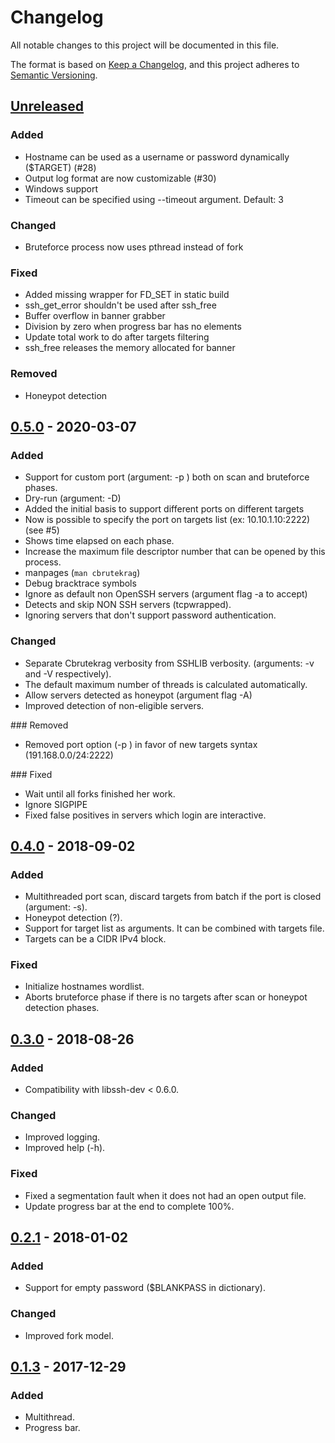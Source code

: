 # Changelog
All notable changes to this project will be documented in this file.

The format is based on [Keep a Changelog](https://keepachangelog.com/en/1.0.0/),
and this project adheres to [Semantic Versioning](https://semver.org/spec/v2.0.0.html).

## [Unreleased]

### Added

- Hostname can be used as a username or password dynamically ($TARGET) (#28)
- Output log format are now customizable (#30)
- Windows support
- Timeout can be specified using --timeout <seconds> argument. Default: 3

### Changed

- Bruteforce process now uses pthread instead of fork

### Fixed

- Added missing wrapper for FD_SET in static build
- ssh_get_error shouldn't be used after ssh_free
- Buffer overflow in banner grabber
- Division by zero when progress bar has no elements
- Update total work to do after targets filtering
- ssh_free releases the memory allocated for banner

### Removed

- Honeypot detection

## [0.5.0] - 2020-03-07
### Added
- Support for custom port (argument: -p <PORT>) both on scan and bruteforce phases.
- Dry-run (argument: -D)
- Added the initial basis to support different ports on different targets
- Now is possible to specify the port on targets list (ex: 10.10.1.10:2222) (see #5)
- Shows time elapsed on each phase.
- Increase the maximum file descriptor number that can be opened by this process.
- manpages (`man cbrutekrag`)
- Debug bracktrace symbols
- Ignore as default non OpenSSH servers (argument flag -a to accept)
- Detects and skip NON SSH servers (tcpwrapped).
- Ignoring servers that don't support password authentication.

### Changed
- Separate Cbrutekrag verbosity from SSHLIB verbosity. (arguments: -v and -V respectively).
- The default maximum number of threads is calculated automatically.
- Allow servers detected as honeypot (argument flag -A)
- Improved detection of non-eligible servers.

### Removed
- Removed port option (-p <port>) in favor of new targets syntax (191.168.0.0/24:2222)

### Fixed
- Wait until all forks finished her work.
- Ignore SIGPIPE
- Fixed false positives in servers which login are interactive.

## [0.4.0] - 2018-09-02
### Added
- Multithreaded port scan, discard targets from batch if the port is closed (argument: -s).
- Honeypot detection (?).
- Support for target list as arguments. It can be combined with targets file.
- Targets can be a CIDR IPv4 block.

### Fixed
- Initialize hostnames wordlist.
- Aborts bruteforce phase if there is no targets after scan or honeypot detection phases.

## [0.3.0] - 2018-08-26
### Added
- Compatibility with libssh-dev < 0.6.0.

### Changed
- Improved logging.
- Improved help (-h).

### Fixed
- Fixed a segmentation fault when it does not had an open output file.
- Update progress bar at the end to complete 100%.

## [0.2.1] - 2018-01-02
### Added
- Support for empty password ($BLANKPASS in dictionary).

### Changed
- Improved fork model.

## [0.1.3] - 2017-12-29
### Added
- Multithread.
- Progress bar.


[Unreleased]: https://github.com/matricali/cbrutekrag/compare/0.5...HEAD
[0.5.0]: https://github.com/matricali/cbrutekrag/compare/0.4...0.5
[0.4.0]: https://github.com/matricali/cbrutekrag/compare/0.3...0.4
[0.3.0]: https://github.com/matricali/cbrutekrag/compare/0.2.6...0.3
[0.2.1]: https://github.com/matricali/cbrutekrag/compare/0.1...0.2
[0.1.3]: https://github.com/matricali/cbrutekrag/releases/tag/0.1
